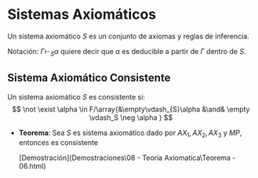 # Sistemas Axiomáticos

Un sistema axiomático $S$ es un conjunto de axiomas y reglas de inferencia.

Notación: $\Gamma \vdash_S \alpha$ quiere decir que $\alpha$ es deducible a partir de $\Gamma$ dentro de $S$.

## Sistema Axiomático Consistente

Un sistema axiomático $S$ es consistente si:
$$
\not \exist \alpha \in F/\array{&\empty\vdash_{S}\alpha &\and& \empty \vdash_S \neg \alpha }
$$

- **Teorema**: Sea $S$ es sistema axiomático dado por $AX_1,AX_2,AX_3$ y $MP$, entonces es consistente

   [Demostración](Demostraciones\08 - Teoria Axiomatica\Teorema - 06.html) 

